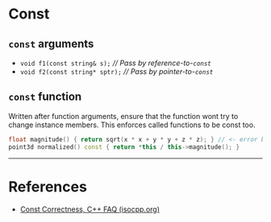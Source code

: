 # Const

## `const` arguments

-   `void f1(const string& s);` _// Pass by reference-to-`const`_
-   `void f2(const string* sptr);` _// Pass by pointer-to-`const`_

## `const` function
Written after function arguments, ensure that the function wont try to change instance members. This enforces called functions to be const too.
```cpp
float magnitude() { return sqrt(x * x + y * y + z * z); } // <- error because not const
point3d normalized() const { return *this / this->magnitude(); }
```

---

# References

-  [Const Correctness, C++ FAQ (isocpp.org)](https://isocpp.org/wiki/faq/const-correctness#overview-const)